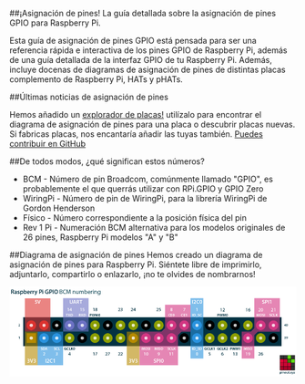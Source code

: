 ##¡Asignación de pines! La guía detallada sobre la asignación de pines GPIO para Raspberry Pi.

Esta guía de asignación de pines GPIO está pensada para ser una referencia rápida e interactiva de los pines GPIO de Raspberry Pi, además de una guía detallada de la interfaz GPIO de tu Raspberry Pi. Además, incluye docenas de diagramas de asignación de pines de distintas placas complemento de Raspberry Pi, HATs y pHATs.

##Últimas noticias de asignación de pines

Hemos añadido un [explorador de placas!](https://github.com/Gadgetoid/Pinout.xyz/blob/master/boards) utilízalo para encontrar el diagrama de asignación de pines para una placa o descubrir placas nuevas. Si fabricas placas, nos encantaría añadir las tuyas también. [Puedes contribuir en GitHub](https://github.com/gadgetoid/Pinout.xyz)

##De todos modos, ¿qué significan estos números?

* BCM - Número de pin Broadcom, comúnmente llamado "GPIO", es probablemente el que querrás utilizar con RPi.GPIO y GPIO Zero
* WiringPi - Número de pin de WiringPi, para la librería WiringPi de Gordon Henderson
* Físico - Número correspondiente a la posición física del pin
* Rev 1 Pi - Numeración BCM alternativa para los modelos originales de 26 pines, Raspberry Pi modelos "A" y "B"

##Diagrama de asignación de pines
Hemos creado un diagrama de asignación de pines para Raspberry Pi. Siéntete libre de imprimirlo, adjuntarlo, compartirlo o enlazarlo, ¡no te olvides de nombrarnos!

[![Graphical Raspberry Pi GPIO Pinout](/resources/raspberry-pi-pinout.png)](/resources/raspberry-pi-pinout.png)
